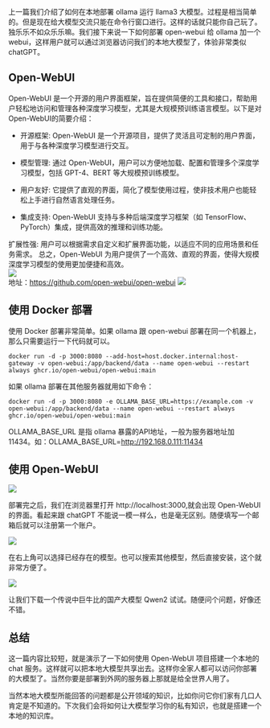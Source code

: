 上一篇我们介绍了如何在本地部署 ollama 运行 llama3 大模型。过程是相当简单的。但是现在给大模型交流只能在命令行窗口进行。这样的话就只能你自己玩了。独乐乐不如众乐乐嘛。我们接下来说一下如何部署 open-webui 给 ollama 加一个 webui，这样用户就可以通过浏览器访问我们的本地大模型了，体验非常类似 chatGPT。
## Open-WebUI
Open-WebUI 是一个开源的用户界面框架，旨在提供简便的工具和接口，帮助用户轻松地访问和管理各种深度学习模型，尤其是大规模预训练语言模型。以下是对Open-WebUI的简要介绍：

- 开源框架: Open-WebUI 是一个开源项目，提供了灵活且可定制的用户界面，用于与各种深度学习模型进行交互。

- 模型管理: 通过 Open-WebUI，用户可以方便地加载、配置和管理多个深度学习模型，包括 GPT-4、BERT 等大规模预训练模型。

- 用户友好: 它提供了直观的界面，简化了模型使用过程，使非技术用户也能轻松上手进行自然语言处理任务。

- 集成支持: Open-WebUI 支持与多种后端深度学习框架（如 TensorFlow、PyTorch）集成，提供高效的推理和训练功能。

扩展性强: 用户可以根据需求自定义和扩展界面功能，以适应不同的应用场景和任务需求。
总之，Open-WebUI 为用户提供了一个高效、直观的界面，使得大规模深度学习模型的使用更加便捷和高效。   
![](https://static.xbaby.xyz/demo.gif)    
地址：https://github.com/open-webui/open-webui
![](https://github.com/open-webui/open-webui/blob/main/demo.gif)

## 使用 Docker 部署
使用 Docker 部署非常简单。如果 ollama 跟 open-webui 部署在同一个机器上，那么只需要运行一下代码就可以。
```
docker run -d -p 3000:8080 --add-host=host.docker.internal:host-gateway -v open-webui:/app/backend/data --name open-webui --restart always ghcr.io/open-webui/open-webui:main

```
如果 ollama 部署在其他服务器就用如下命令：
```
docker run -d -p 3000:8080 -e OLLAMA_BASE_URL=https://example.com -v open-webui:/app/backend/data --name open-webui --restart always ghcr.io/open-webui/open-webui:main
```
OLLAMA_BASE_URL 是指 ollama 暴露的API地址，一般为服务器地址加 11434。如：OLLAMA_BASE_URL=http://192.168.0.111:11434

## 使用 Open-WebUI
![](https://static.xbaby.xyz/%E5%BE%AE%E4%BF%A1%E6%88%AA%E5%9B%BE_20240623145510.png)   

部署完之后，我们在浏览器里打开 http://localhost:3000,就会出现 Open-WebUI 的界面。看起来跟 chatGPT 不能说一模一样么，也是毫无区别。随便填写一个邮箱后就可以注册第一个账户。   

![](https://static.xbaby.xyz/%E5%BE%AE%E4%BF%A1%E6%88%AA%E5%9B%BE_20240623145756.png)
    
    
在右上角可以选择已经存在的模型。也可以搜索其他模型，然后直接安装，这个就非常方便了。    

![](https://static.xbaby.xyz/%E5%BE%AE%E4%BF%A1%E6%88%AA%E5%9B%BE_20240623145815.png)
    

让我们下载一个传说中巨牛比的国产大模型 Qwen2 试试。随便问个问题，好像还不错。
## 总结
这一篇内容比较短，就是演示了一下如何使用 Open-WebUI 项目搭建一个本地的 chat 服务。这样就可以把本地大模型共享出去。这样你全家人都可以访问你部署的大模型了。当然你要是部署到外网的服务器上那就是给全世界人用了。    

当然本地大模型所能回答的问题都是公开领域的知识，比如你问它你们家有几口人肯定是不知道的。下次我们会将如何让大模型学习你的私有知识，也就是搭建一个本地的知识库。